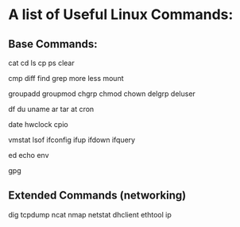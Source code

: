 


# A list of Useful Linux Commands:

## Base Commands:

cat
cd
ls
cp
ps
clear

cmp
diff
find
grep
more
less
mount

groupadd
groupmod
chgrp
chmod
chown
delgrp
deluser

df
du
uname
ar
tar
at
cron

date
hwclock
cpio

vmstat
lsof
ifconfig
ifup
ifdown
ifquery

ed
echo
env

gpg

## Extended Commands (networking)

dig
tcpdump
ncat
nmap
netstat
dhclient
ethtool
ip
